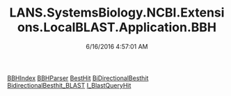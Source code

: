 ﻿---
title: LANS.SystemsBiology.NCBI.Extensions.LocalBLAST.Application.BBH
date: 6/16/2016 4:57:01 AM
---

[BBHIndex](T-LANS.SystemsBiology.NCBI.Extensions.LocalBLAST.Application.BBH.BBHIndex.html)
[BBHParser](T-LANS.SystemsBiology.NCBI.Extensions.LocalBLAST.Application.BBH.BBHParser.html)
[BestHit](T-LANS.SystemsBiology.NCBI.Extensions.LocalBLAST.Application.BBH.BestHit.html)
[BiDirectionalBesthit](T-LANS.SystemsBiology.NCBI.Extensions.LocalBLAST.Application.BBH.BiDirectionalBesthit.html)
[BidirectionalBesthit_BLAST](T-LANS.SystemsBiology.NCBI.Extensions.LocalBLAST.Application.BBH.BidirectionalBesthit_BLAST.html)
[I_BlastQueryHit](T-LANS.SystemsBiology.NCBI.Extensions.LocalBLAST.Application.BBH.I_BlastQueryHit.html)
